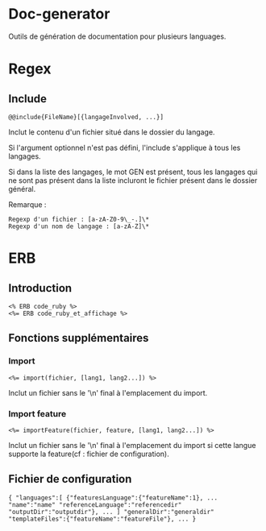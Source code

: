 Doc-generator
=============


Outils de génération de documentation pour plusieurs languages.

Regex
=====

Include
-------

    @@include{FileName}[{langageInvolved, ...}]

Inclut le contenu d'un fichier situé dans le dossier du langage.

Si l'argument optionnel n'est pas défini, l'include s'applique à tous les langages.

Si dans la liste des langages, le mot GEN est présent, tous les langages qui ne sont pas présent dans la liste incluront le fichier présent dans le dossier général.

Remarque :

    Regexp d'un fichier : [a-zA-Z0-9\_-.]\*
    Regexp d'un nom de langage : [a-zA-Z]\*


ERB
===

Introduction
------------

    <% ERB code_ruby %>
    <%= ERB code_ruby_et_affichage %>


Fonctions supplémentaires
-------------------------

### Import


    <%= import(fichier, [lang1, lang2...]) %>

Inclut un fichier sans le '\n' final à l'emplacement du import.

### Import feature

    <%= importFeature(fichier, feature, [lang1, lang2...]) %>

Inclut un fichier sans le '\n' final à l'emplacement du import si cette langue supporte la feature(cf : fichier de configuration).
 

Fichier de configuration
------------------------

  `{
    "languages":[
      {"featuresLanguage":{"featureName":1}, ...
      "name":"name"
      "referenceLanguage":"referencedir"
      "outputDir":"outputdir"},
      ...
    ]
    "generalDir":"generaldir"
    "templateFiles":{"featureName":"featureFile"}, ...
  }`


